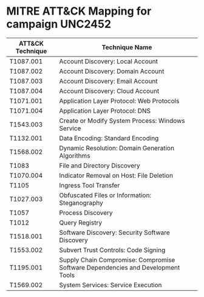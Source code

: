 # MITRE ATT&CK Mapping for campaign UNC2452

| ATT&CK Technique  | Technique Name  |
| ------------ | ------------ |
| T1087.001  |Account Discovery: Local Account   |
| T1087.002  |Account Discovery: Domain Account  |
| T1087.003  |Account Discovery: Email Account   |
| T1087.004  |Account Discovery: Cloud Account   |
| T1071.001  |Application Layer Protocol: Web Protocols   |
|T1071.004   |Application Layer Protocol: DNS   |
|T1543.003  |Create or Modify System Process: Windows Service   |
|T1132.001 |Data Encoding: Standard Encoding   |
|T1568.002  | Dynamic Resolution: Domain Generation Algorithms  |
|T1083 | File and Directory Discovery  |
|T1070.004  | Indicator Removal on Host: File Deletion  |
|T1105  | Ingress Tool Transfer  |
|T1027.003  |Obfuscated Files or Information: Steganography   |
|T1057  |Process Discovery   |
|T1012  | Query Registry  |
|T1518.001  | Software Discovery: Security Software Discovery  |
|T1553.002  | Subvert Trust Controls: Code Signing  |
|T1195.001 |Supply Chain Compromise: Compromise Software Dependencies and Development Tools   |
|T1569.002|System Services: Service Execution |
